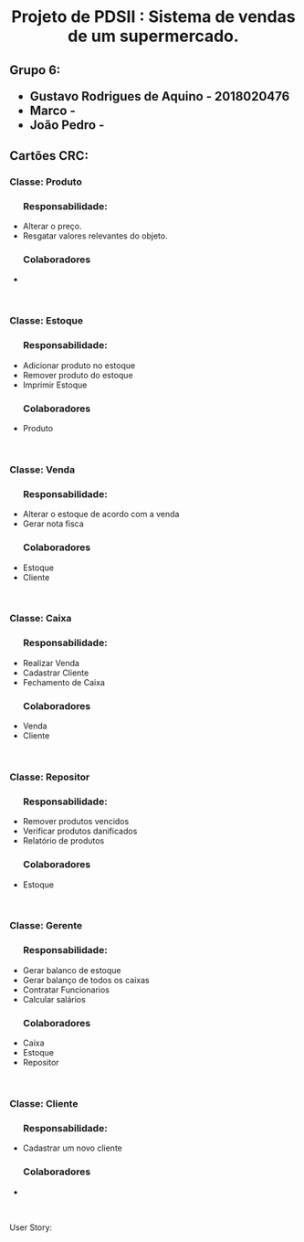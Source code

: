 <h1 align="center"> Projeto de PDSII : Sistema de vendas de um supermercado.</h1>
<h2>Grupo 6: 
    <ul>
        <li>
            <a>Gustavo Rodrigues de Aquino - 2018020476</a>
        </li>
        <li>
            <a>Marco - </a>
        </li>
        <li>
            <a>João Pedro - </a>
        </li>
     </ul>
</h2>

<h2 allign="left">Cartões CRC:</h2>

<h3>Classe: Produto</h3>
<ul>
    <h3>Responsabilidade:</h3>
    <p>
        <li>
            <a>Alterar o preço.</a>
        </li>
        <li>
            <a>Resgatar valores relevantes do objeto.</a>
        </li>
    </p>
</ul>
<ul>
    <h3>Colaboradores</h3>
    <p>
        <li>
        </li>
    </p>
</ul>
<br>

<h3>Classe: Estoque</h3>
<ul>
    <h3>Responsabilidade:</h3>
    <p>
        <li>
            <a>Adicionar produto no estoque</a>
        </li>
        <li>
            <a>Remover produto do estoque</a>
        </li>
        <li>
            <a>Imprimir Estoque</a>
        </li>
    </p>
</ul>
<ul>
    <h3>Colaboradores</h3>
    <p>
        <li>
            <a>Produto</a>
        </li>
    </p>
</ul>
<br>
  
<h3>Classe: Venda</h3>
<ul>
    <h3>Responsabilidade:</h3>
    <p>
        <li>
            <a>Alterar o estoque de acordo com a venda</a>
        </li>
        <li>
            <a>Gerar nota fisca</a>
        </li>
    </p>
</ul>
<ul>
    <h3>Colaboradores</h3>
    <p>
        <li>
            <a>Estoque</a>
        </li>
         <li>
            <a>Cliente</a>
        </li>
    </p>
</ul>
<br>

<h3>Classe: Caixa</h3>
<ul>
    <h3>Responsabilidade:</h3>
    <p>
        <li>
            <a>Realizar Venda</a>
        </li>
        <li>
            <a>Cadastrar Cliente </a>
        </li>
        <li>
            <a>Fechamento de Caixa </a>
        </li>
    </p>
</ul>
<ul>
    <h3>Colaboradores</h3>
    <p>
        <li>
            <a>Venda</a>
        </li>
         <li>
            <a>Cliente</a>
        </li>
    </p>
</ul>
<br>

<h3>Classe: Repositor</h3>
<ul>
    <h3>Responsabilidade:</h3>
    <p>
        <li>
            <a>Remover produtos vencidos</a>
        </li>
        <li>
            <a>Verificar produtos danificados</a>
        </li>
        <li>
            <a>Relatório de produtos</a>
        </li>
    </p>
</ul>
<ul>
    <h3>Colaboradores</h3>
    <p>
        <li>
            <a>Estoque</a>
        </li>
    </p>
</ul>
<br>

<h3>Classe: Gerente</h3>
<ul>
    <h3>Responsabilidade:</h3>
    <p>
        <li>
            <a>Gerar balanco de estoque</a>
        </li>
        <li>
            <a>Gerar balanço de todos os caixas</a>
        </li>
        <li>
            <a>Contratar Funcionarios</a>
        </li>
        <li>
            <a>Calcular salários</a>
        </li>
    </p>
</ul>
<ul>
    <h3>Colaboradores</h3>
    <p>
        <li>
            <a>Caixa</a>
        </li>
        <li>
            <a>Estoque</a>
        </li>
        <li>
            <a>Repositor</a>
        </li>
    </p>
</ul>
<br>

<h3>Classe: Cliente</h3>
<ul>
    <h3>Responsabilidade:</h3>
    <p>
        <li>
            <a>Cadastrar um novo cliente</a>
        </li>
    </p>
</ul>
<ul>
    <h3>Colaboradores</h3>
    <p>
        <li>
        </li>
    </p>
</ul>
<br>



User Story: